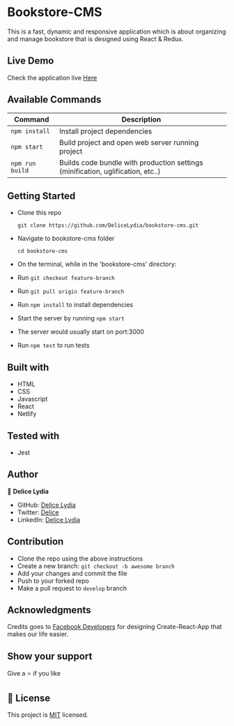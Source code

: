 # Bookstore-CMS
This is a fast, dynamic and responsive application which is about organizing and manage bookstore that is designed using React &amp; Redux.

## Live Demo

Check the application live [Here](https://bookstore-cms-app.netlify.app/)

## Available Commands

| Command | Description |
|---------|-------------|
| `npm install` | Install project dependencies |
| `npm start` | Build project and open web server running project |
| `npm run build` | Builds code bundle with production settings (minification, uglification, etc..) |

## Getting Started

* Clone this repo
    ```
    git clone https://github.com/DeliceLydia/bookstore-cms.git
    ```
* Navigate to bookstore-cms folder
    ```
    cd bookstore-cms
    ```
* On the terminal, while in the 'bookstore-cms' directory:

* Run ``` git checkout feature-branch ```

* Run ``` git pull origin feature-branch ```

* Run ``` npm install ``` to install dependencies

* Start the server by running ``` npm start ```
   
* The server would usually start on port:3000

* Run ``` npm test ``` to run tests

## Built with

- HTML
- CSS
- Javascript
- React
- Netlify

## Tested with

- Jest

## Author

👤 **Delice Lydia**
  - GitHub: [Delice Lydia](https://github.com/DeliceLydia)
  - Twitter: [Delice](https://twitter.com/IngabireLydia3)
  - LinkedIn: [Delice Lydia](https://www.linkedin.com/in/delice-lydia/)

## Contribution

- Clone the repo using the above instructions
- Create a new branch: `git checkout -b awesome branch`
- Add your changes and commit the file
- Push to your forked repo
- Make a pull request to `develop` branch

## Acknowledgments

Credits goes to [Facebook Developers](https://github.com/facebook/create-react-app) for designing Create-React-App that makes our life easier.

## Show your support

Give a ⭐️ if you like 

## 📝 License

This project is [MIT](https://github.com/DeliceLydia/bookstore-cms/blob/main/LICENSE) licensed.
